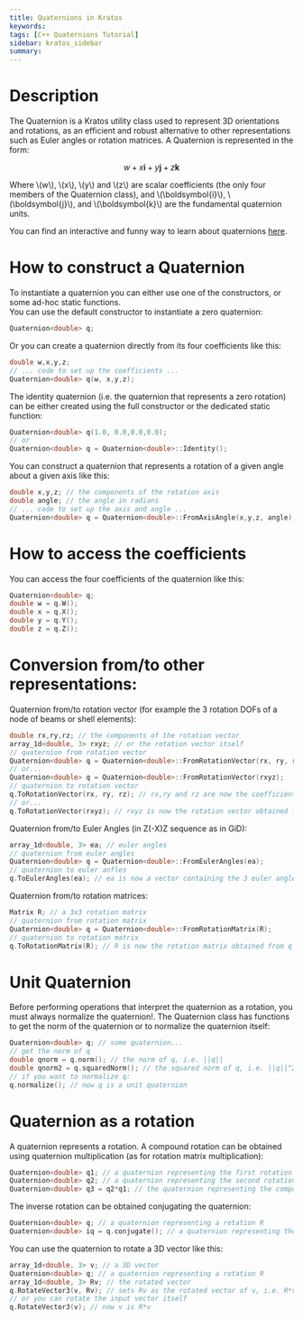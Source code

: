 ```yaml
---
title: Quaternions in Kratos
keywords: 
tags: [C++ Quaternions Tutorial]
sidebar: kratos_sidebar
summary: 
---
```


# Description
The Quaternion is a Kratos utility class used to represent 3D orientations and rotations, as an efficient and robust alternative to other representations such as Euler angles or rotation matrices. A Quaternion is represented in the form:

$$ w + x\boldsymbol{i} + y\boldsymbol{j} + z\boldsymbol{k} $$  

Where \\(w\\), \\(x\\), \\(y\\) and \\(z\\) are scalar coefficients (the only four members of the Quaternion class), and \\(\boldsymbol{i}\\), \\(\boldsymbol{j}\\), and \\(\boldsymbol{k}\\) are the fundamental quaternion units.

You can find an interactive and funny way to learn about quaternions [here](https://eater.net/quaternions).

# How to construct a Quaternion
To instantiate a quaternion you can either use one of the constructors, or some ad-hoc static functions.  
You can use the default constructor to instantiate a zero quaternion:

```cpp
Quaternion<double> q;
```

Or you can create a quaternion directly from its four coefficients like this:

```cpp
double w,x,y,z;
// ... code to set up the coefficients ...
Quaternion<double> q(w, x,y,z);
```

The identity quaternion (i.e. the quaternion that represents a zero rotation) can be either created using the full constructor or the dedicated static function:
```cpp
Quaternion<double> q(1.0, 0.0,0.0,0.0);
// or
Quaternion<double> q = Quaternion<double>::Identity();
```
You can construct a quaternion that represents a rotation of a given angle about a given axis like this:
```cpp
double x,y,z; // the components of the rotation axis
double angle; // the angle in radians
// ... code to set up the axis and angle ...
Quaternion<double> q = Quaternion<double>::FromAxisAngle(x,y,z, angle);
```
# How to access the coefficients
You can access the four coefficients of the quaternion like this:
```cpp
Quaternion<double> q;
double w = q.W();
double x = q.X();
double y = q.Y();
double z = q.Z();
```
# Conversion from/to other representations:
Quaternion from/to rotation vector (for example the 3 rotation DOFs of a node of beams or shell elements):
```cpp
double rx,ry,rz; // the components of the rotation vector
array_1d<double, 3> rxyz; // or the rotation vector itself
// quaternion from rotation vector
Quaternion<double> q = Quaternion<double>::FromRotationVector(rx, ry, rz); 
// or...
Quaternion<double> q = Quaternion<double>::FromRotationVector(rxyz);
// quaternion to rotation vector
q.ToRotationVector(rx, ry, rz); // rx,ry and rz are now the coefficient of the rotation vector obtained from q
// or...
q.ToRotationVector(rxyz); // rxyz is now the rotation vector obtained from q
```
Quaternion from/to Euler Angles (in Z(-X)Z sequence as in GiD):
```cpp
array_1d<double, 3> ea; // euler angles
// quaternion from euler angles
Quaternion<double> q = Quaternion<double>::FromEulerAngles(ea); 
// quaternion to euler anfles
q.ToEulerAngles(ea); // ea is now a vector containing the 3 euler angles
```
Quaternion from/to rotation matrices:
```cpp
Matrix R; // a 3x3 rotation matrix
// quaternion from rotation matrix
Quaternion<double> q = Quaternion<double>::FromRotationMatrix(R); 
// quaternion to rotation matrix
q.ToRotationMatrix(R); // R is now the rotation matrix obtained from q
```
# Unit Quaternion
Before performing operations that interpret the quaternion as a rotation, you must always normalize the quaternion!. The Quaternion class has functions to get the norm of the quaternion or to normalize the quaternion itself:
```cpp
Quaternion<double> q; // some quaternion...
// get the norm of q
double qnorm = q.norm(); // the norm of q, i.e. ||q||
double qnorm2 = q.squaredNorm(); // the squared norm of q, i.e. ||q||^2
// if you want to normalize q:
q.normalize(); // now q is a unit quaternion
```
# Quaternion as a rotation
A quaternion represents a rotation. A compound rotation can be obtained using quaternion multiplication (as for rotation matrix multiplication):
```cpp
Quaternion<double> q1; // a quaternion representing the first rotation R1
Quaternion<double> q2; // a quaternion representing the second rotation R2
Quaternion<double> q3 = q2*q1; // the quaternion representing the compound rotation R2*R1
```
The inverse rotation can be obtained conjugating the quaternion:
```cpp
Quaternion<double> q; // a quaternion representing a rotation R
Quaternion<double> iq = q.conjugate(); // a quaternion representing the inverse rotation = inverse(R) = transpose(R)
```
You can use the quaternion to rotate a 3D vector like this:
```cpp
array_1d<double, 3> v; // a 3D vector
Quaternion<double> q; // a quaternion representing a rotation R
array_1d<double, 3> Rv; // the rotated vector
q.RotateVector3(v, Rv); // sets Rv as the rotated vector of v, i.e. R*v
// or you can rotate the input vector itself
q.RotateVector3(v); // now v is R*v
```